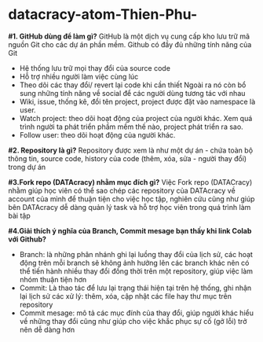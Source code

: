 # datacracy-atom-Thien-Phu-
**#1. GitHub dùng để làm gì?**
GitHub là một dịch vụ cung cấp kho lưu trữ mã nguồn Git cho các dự án phần mềm. Github có đầy đủ những tính năng của Git
- Hệ thống lưu trữ mọi thay đổi của source code
- Hỗ trợ nhiều người làm việc cùng lúc
- Theo dõi các thay đổi/ revert lại code khi cần thiết 
Ngoài ra nó còn bổ sung những tính năng về social để các người dùng tương tác với nhau
- Wiki, issue, thống kê, đổi tên project, project được đặt vào namespace là user.
- Watch project: theo dõi hoạt động của project của người khác. Xem quá trình người ta phát triển phầm mềm thế nào, project phát triển ra sao.
- Follow user: theo dõi hoạt động của người khác.


**#2. Repository là gì?**
Repository được xem là như một dự án - chứa toàn bộ thông tin, source code, history của code (thêm, xóa, sửa - người thay đổi) trong dự án 

**#3.Fork repo (DATAcracy) nhằm mục đích gì?**
Việc Fork repo (DATACracy) nhằm giúp học viên có thể sao chép các repository của DATAcracy về account của mình để thuận tiện cho việc học tập, nghiên cứu cũng như giúp bên DATAcracy dễ dàng quản lý task và hỗ trợ học viên trong quá trình làm bài tập

**#4.Giải thích ý nghĩa của Branch, Commit mesage bạn thấy khi link Colab với Github?**

- Branch: là những phân nhánh ghi lại luồng thay đổi của lịch sử, các hoạt động trên mỗi branch sẽ không ảnh hưởng lên các branch khác nên có thể tiến hành nhiều thay đổi đồng thời trên một repository, giúp việc làm nhóm thuận tiện hơn
- Commit: Là thao tác để lưu lại trạng thái hiện tại trên hệ thống, ghi nhận lại lịch sử các xử lý: thêm, xóa, cập nhật các file hay thư mục trên repository
- Commit mesage: mô tả các mục đính của thay đổi, giúp người khác hiểu về những thay đổi cũng như giúp cho việc khắc phục sự cố (gở lỗi) trở nên dễ dàng hơn 
